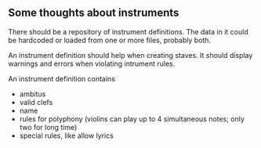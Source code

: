 ## Some thoughts about instruments

There should be a repository of instrument definitions. The data in it could be hardcoded or loaded from one or more files, probably both.

An instrument definition should help when creating staves. It should display warnings and errors when violating intrument rules.

An instrument definition contains

* ambitus
* valid clefs
* name
* rules for polyphony (violins can play up to 4 simultaneous notes; only two for long time)
* special rules, like allow lyrics

